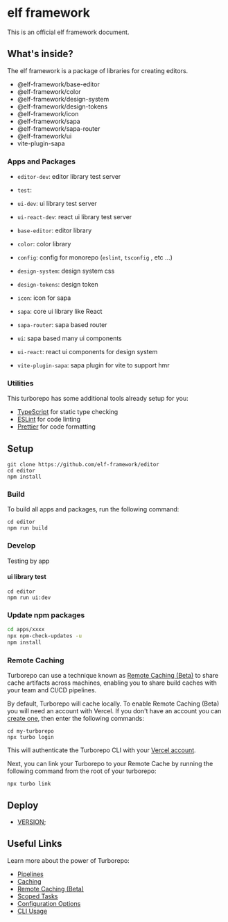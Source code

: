 # elf framework 


This is an official elf framework document. 

## What's inside?

The elf framework is a package of libraries for creating editors.

* @elf-framework/base-editor
* @elf-framework/color
* @elf-framework/design-system
* @elf-framework/design-tokens
* @elf-framework/icon
* @elf-framework/sapa
* @elf-framework/sapa-router
* @elf-framework/ui
* vite-plugin-sapa

### Apps and Packages

- `editor-dev`: editor library test server  
- `test`:
- `ui-dev`: ui library test server 
- `ui-react-dev`: react ui library test server 

- `base-editor`: editor library 
- `color`: color library 
- `config`: config for monorepo (`eslint`, `tsconfig` , etc ...)
- `design-system`: design system css
- `design-tokens`: design token
- `icon`: icon for sapa
- `sapa`: core ui library like React 
- `sapa-router`: sapa based router 
- `ui`: sapa based many ui components
- `ui-react`: react ui components for design system 
- `vite-plugin-sapa`: sapa plugin for vite to support hmr 


### Utilities

This turborepo has some additional tools already setup for you:

- [TypeScript](https://www.typescriptlang.org/) for static type checking
- [ESLint](https://eslint.org/) for code linting
- [Prettier](https://prettier.io) for code formatting

## Setup

```
git clone https://github.com/elf-framework/editor
cd editor
npm install

```

### Build

To build all apps and packages, run the following command:

```
cd editor
npm run build
```

### Develop

Testing by app

#### ui library test 
```
cd editor
npm run ui:dev
```


### Update npm packages 

```sh
cd apps/xxxx 
npx npm-check-updates -u
npm install
```

### Remote Caching

Turborepo can use a technique known as [Remote Caching (Beta)](https://turborepo.org/docs/core-concepts/remote-caching) to share cache artifacts across machines, enabling you to share build caches with your team and CI/CD pipelines.

By default, Turborepo will cache locally. To enable Remote Caching (Beta) you will need an account with Vercel. If you don't have an account you can [create one](https://vercel.com/signup), then enter the following commands:

```
cd my-turborepo
npx turbo login
```

This will authenticate the Turborepo CLI with your [Vercel account](https://vercel.com/docs/concepts/personal-accounts/overview).

Next, you can link your Turborepo to your Remote Cache by running the following command from the root of your turborepo:

```
npx turbo link
```

## Deploy

- [VERSION](./VERSION.md);

## Useful Links

Learn more about the power of Turborepo:

- [Pipelines](https://turborepo.org/docs/core-concepts/pipelines)
- [Caching](https://turborepo.org/docs/core-concepts/caching)
- [Remote Caching (Beta)](https://turborepo.org/docs/core-concepts/remote-caching)
- [Scoped Tasks](https://turborepo.org/docs/core-concepts/scopes)
- [Configuration Options](https://turborepo.org/docs/reference/configuration)
- [CLI Usage](https://turborepo.org/docs/reference/command-line-reference)
